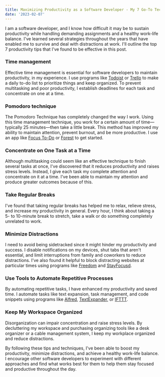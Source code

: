 ```yaml
---
title: Maximizing Productivity as a Software Developer - My 7 Go-To Techniques
date: '2023-02-07'
---
```


I am a software developer, and I know how difficult it may be to sustain productivity while handling demanding assignments and a healthy work-life balance. I've learned several strategies throughout the years that have enabled me to survive and deal with distractions at work. I'll outline the top 7 productivity tips that I've found to be effective in this post.

### Time management

Effective time management is essential for software developers to maintain productivity, in my experience. I use programs like [Todoist](https://todoist.com/) or [Trello](https://trello.com/) to make a daily to-do list to prioritize things and keep organized. To prevent multitasking and poor productivity, I establish deadlines for each task and concentrate on one at a time.

### Pomodoro technique

The Pomodoro Technique has completely changed the way I work. Using this time management technique, you work for a certain amount of time—typically 25 minutes—then take a little break. This method has improved my ability to maintain attention, prevent burnout, and be more productive. I use an app like [Focus To-Do](https://www.focustodo.cn/) or [Forest](https://www.forestapp.cc/) to get started.

### Concentrate on One Task at a Time

Although multitasking could seem like an effective technique to finish several tasks at once, I've discovered that it reduces productivity and raises stress levels. Instead, I give each task my complete attention and concentrate on it at a time. I've been able to maintain my attention and produce greater outcomes because of this.

### Take Regular Breaks

I've found that taking regular breaks has helped me to relax, relieve stress, and increase my productivity in general. Every hour, I think about taking a 5- to 10-minute break to stretch, take a walk or do something completely unrelated to work.

### Minimize Distractions

I need to avoid being sidetracked since it might hinder my productivity and success. I disable notifications on my devices, shut tabs that aren't essential, and limit interruptions from family and coworkers to reduce distractions. I've also found it helpful to block distracting websites at particular times using programs like [Freedom](https://freedom.to/) and [StayFocusd](https://chrome.google.com/webstore/detail/stayfocusd/laankejkbhbdhmipfmgcngdelahlfoji?hl=es).

### Use Tools to Automate Repetitive Processes

By automating repetitive tasks, I have enhanced my productivity and saved time. I automate tasks like text expansion, task management, and code snippets using programs like [Alfred](https://www.alfredapp.com/), [TextExpander](https://textexpander.com/), or [IFTTT](https://ifttt.com/).

### Keep My Workspace Organized

Disorganization can impair concentration and raise stress levels. By decluttering my workspace and purchasing organizing tools like a desk organizer or a cable management system, I keep my workplace organized and reduce distractions.

By following these tips and techniques, I've been able to boost my productivity, minimize distractions, and achieve a healthy work-life balance. I encourage other software developers to experiment with different approaches and find what works best for them to help them stay focused and productive throughout the day.
